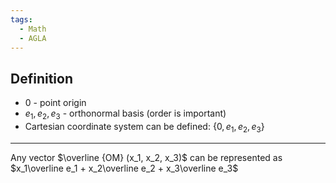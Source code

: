 ```yaml
---
tags:
  - Math
  - AGLA
---
```

## Definition
- $0$ - point origin
- $e_1, e_2, e_3$ - orthonormal basis (order is important)
- Cartesian coordinate system can be defined: $\{0, e_1, e_2, e_3\}$
---
Any vector $\overline {OM} (x_1, x_2, x_3)$ can be represented as $x_1\overline e_1 + x_2\overline e_2 + x_3\overline e_3$